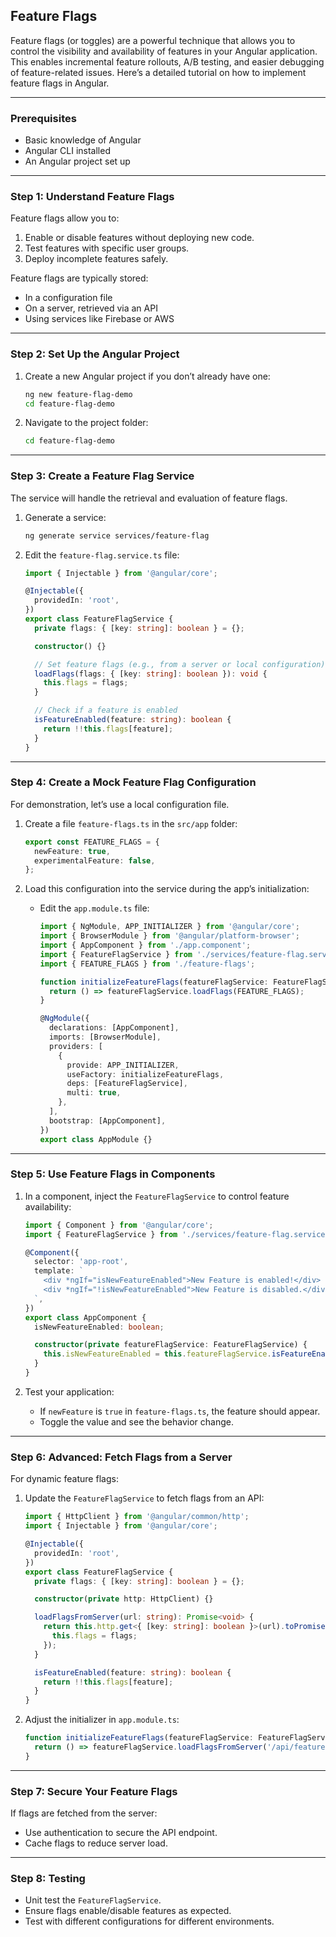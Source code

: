 ## Feature Flags

Feature flags (or toggles) are a powerful technique that allows you to control the visibility and availability of features in your Angular application. This enables incremental feature rollouts, A/B testing, and easier debugging of feature-related issues. Here’s a detailed tutorial on how to implement feature flags in Angular.

---

### **Prerequisites**
- Basic knowledge of Angular
- Angular CLI installed
- An Angular project set up

---

### **Step 1: Understand Feature Flags**
Feature flags allow you to:
1. Enable or disable features without deploying new code.
2. Test features with specific user groups.
3. Deploy incomplete features safely.

Feature flags are typically stored:
- In a configuration file
- On a server, retrieved via an API
- Using services like Firebase or AWS

---

### **Step 2: Set Up the Angular Project**
1. Create a new Angular project if you don’t already have one:
   ```bash
   ng new feature-flag-demo
   cd feature-flag-demo
   ```

2. Navigate to the project folder:
   ```bash
   cd feature-flag-demo
   ```

---

### **Step 3: Create a Feature Flag Service**
The service will handle the retrieval and evaluation of feature flags.

1. Generate a service:
   ```bash
   ng generate service services/feature-flag
   ```

2. Edit the `feature-flag.service.ts` file:
   ```typescript
   import { Injectable } from '@angular/core';

   @Injectable({
     providedIn: 'root',
   })
   export class FeatureFlagService {
     private flags: { [key: string]: boolean } = {};

     constructor() {}

     // Set feature flags (e.g., from a server or local configuration)
     loadFlags(flags: { [key: string]: boolean }): void {
       this.flags = flags;
     }

     // Check if a feature is enabled
     isFeatureEnabled(feature: string): boolean {
       return !!this.flags[feature];
     }
   }
   ```

---

### **Step 4: Create a Mock Feature Flag Configuration**
For demonstration, let’s use a local configuration file.

1. Create a file `feature-flags.ts` in the `src/app` folder:
   ```typescript
   export const FEATURE_FLAGS = {
     newFeature: true,
     experimentalFeature: false,
   };
   ```

2. Load this configuration into the service during the app’s initialization:
   - Edit the `app.module.ts` file:
     ```typescript
     import { NgModule, APP_INITIALIZER } from '@angular/core';
     import { BrowserModule } from '@angular/platform-browser';
     import { AppComponent } from './app.component';
     import { FeatureFlagService } from './services/feature-flag.service';
     import { FEATURE_FLAGS } from './feature-flags';

     function initializeFeatureFlags(featureFlagService: FeatureFlagService): () => void {
       return () => featureFlagService.loadFlags(FEATURE_FLAGS);
     }

     @NgModule({
       declarations: [AppComponent],
       imports: [BrowserModule],
       providers: [
         {
           provide: APP_INITIALIZER,
           useFactory: initializeFeatureFlags,
           deps: [FeatureFlagService],
           multi: true,
         },
       ],
       bootstrap: [AppComponent],
     })
     export class AppModule {}
     ```

---

### **Step 5: Use Feature Flags in Components**
1. In a component, inject the `FeatureFlagService` to control feature availability:
   ```typescript
   import { Component } from '@angular/core';
   import { FeatureFlagService } from './services/feature-flag.service';

   @Component({
     selector: 'app-root',
     template: `
       <div *ngIf="isNewFeatureEnabled">New Feature is enabled!</div>
       <div *ngIf="!isNewFeatureEnabled">New Feature is disabled.</div>
     `,
   })
   export class AppComponent {
     isNewFeatureEnabled: boolean;

     constructor(private featureFlagService: FeatureFlagService) {
       this.isNewFeatureEnabled = this.featureFlagService.isFeatureEnabled('newFeature');
     }
   }
   ```

2. Test your application:
   - If `newFeature` is `true` in `feature-flags.ts`, the feature should appear.
   - Toggle the value and see the behavior change.

---

### **Step 6: Advanced: Fetch Flags from a Server**
For dynamic feature flags:
1. Update the `FeatureFlagService` to fetch flags from an API:
   ```typescript
   import { HttpClient } from '@angular/common/http';
   import { Injectable } from '@angular/core';

   @Injectable({
     providedIn: 'root',
   })
   export class FeatureFlagService {
     private flags: { [key: string]: boolean } = {};

     constructor(private http: HttpClient) {}

     loadFlagsFromServer(url: string): Promise<void> {
       return this.http.get<{ [key: string]: boolean }>(url).toPromise().then((flags) => {
         this.flags = flags;
       });
     }

     isFeatureEnabled(feature: string): boolean {
       return !!this.flags[feature];
     }
   }
   ```

2. Adjust the initializer in `app.module.ts`:
   ```typescript
   function initializeFeatureFlags(featureFlagService: FeatureFlagService): () => Promise<void> {
     return () => featureFlagService.loadFlagsFromServer('/api/feature-flags');
   }
   ```

---

### **Step 7: Secure Your Feature Flags**
If flags are fetched from the server:
- Use authentication to secure the API endpoint.
- Cache flags to reduce server load.

---

### **Step 8: Testing**
- Unit test the `FeatureFlagService`.
- Ensure flags enable/disable features as expected.
- Test with different configurations for different environments.
